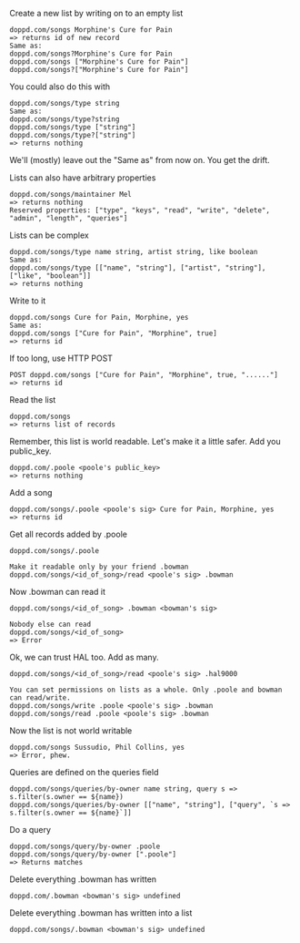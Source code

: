 Create a new list by writing on to an empty list
```
doppd.com/songs Morphine's Cure for Pain
=> returns id of new record
Same as:
doppd.com/songs?Morphine's Cure for Pain
doppd.com/songs ["Morphine's Cure for Pain"]
doppd.com/songs?["Morphine's Cure for Pain"]
```

You could also do this with
```
doppd.com/songs/type string
Same as:
doppd.com/songs/type?string
doppd.com/songs/type ["string"]
doppd.com/songs/type?["string"]
=> returns nothing
```

We'll (mostly) leave out the "Same as" from now on.
You get the drift.

Lists can also have arbitrary properties
```
doppd.com/songs/maintainer Mel
=> returns nothing
Reserved properties: ["type", "keys", "read", "write", "delete", "admin", "length", "queries"]
```

Lists can be complex
```
doppd.com/songs/type name string, artist string, like boolean
Same as:
doppd.com/songs/type [["name", "string"], ["artist", "string"], ["like", "boolean"]]
=> returns nothing
```

Write to it
```
doppd.com/songs Cure for Pain, Morphine, yes
Same as:
doppd.com/songs ["Cure for Pain", "Morphine", true]
=> returns id
```

If too long, use HTTP POST
```
POST doppd.com/songs ["Cure for Pain", "Morphine", true, "......"]
=> returns id
```

Read the list
```
doppd.com/songs
=> returns list of records
```

Remember, this list is world readable. Let's make it a little safer. Add you public_key.
```
doppd.com/.poole <poole's public_key>
=> returns nothing
```

Add a song
```
doppd.com/songs/.poole <poole's sig> Cure for Pain, Morphine, yes
=> returns id
```

Get all records added by .poole
```
doppd.com/songs/.poole

Make it readable only by your friend .bowman
doppd.com/songs/<id_of_song>/read <poole's sig> .bowman
```

Now .bowman can read it
```
doppd.com/songs/<id_of_song> .bowman <bowman's sig>

Nobody else can read
doppd.com/songs/<id_of_song>
=> Error
```

Ok, we can trust HAL too. Add as many.
```
doppd.com/songs/<id_of_song>/read <poole's sig> .hal9000

You can set permissions on lists as a whole. Only .poole and bowman can read/write.
doppd.com/songs/write .poole <poole's sig> .bowman
doppd.com/songs/read .poole <poole's sig> .bowman
```

Now the list is not world writable
```
doppd.com/songs Sussudio, Phil Collins, yes
=> Error, phew.
```

Queries are defined on the queries field
```
doppd.com/songs/queries/by-owner name string, query s => s.filter(s.owner == ${name})
doppd.com/songs/queries/by-owner [["name", "string"], ["query", `s => s.filter(s.owner == ${name}`]]
```

Do a query
```
doppd.com/songs/query/by-owner .poole
doppd.com/songs/query/by-owner [".poole"]
=> Returns matches
```

Delete everything .bowman has written
```
doppd.com/.bowman <bowman's sig> undefined
```

Delete everything .bowman has written into a list
```
doppd.com/songs/.bowman <bowman's sig> undefined
```
